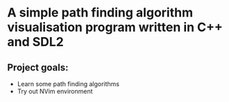 # A simple path finding algorithm visualisation program written in C++ and SDL2
## Project goals:
- Learn some path finding algorithms
- Try out NVim environment
